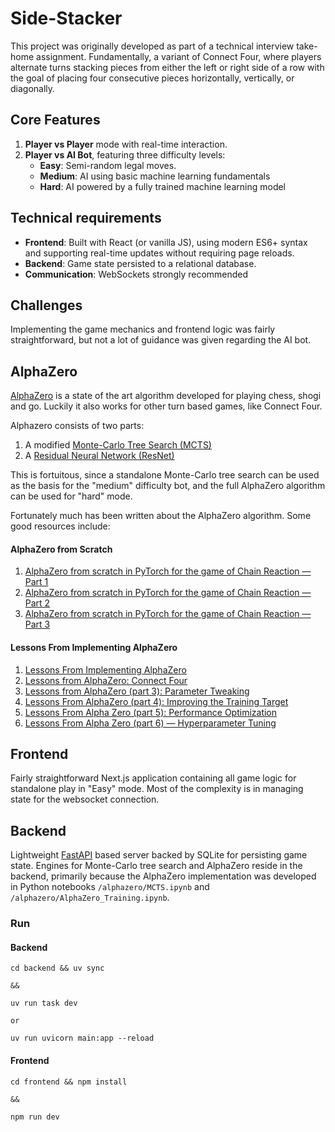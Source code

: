 # Side-Stacker

This project was originally developed as part of a technical interview take-home assignment. Fundamentally, a variant of Connect Four, where players alternate turns stacking pieces from either the left or right side of a row with the goal of placing four consecutive pieces horizontally, vertically, or diagonally.

## Core Features

1. **Player vs Player** mode with real-time interaction.
2. **Player vs AI Bot**, featuring three difficulty levels:
   - **Easy**: Semi-random legal moves.
   - **Medium**: AI using basic machine learning fundamentals
   - **Hard**: AI powered by a fully trained machine learning model

## Technical requirements

- **Frontend**: Built with React (or vanilla JS), using modern ES6+ syntax and supporting real-time updates without requiring page reloads.
- **Backend**: Game state persisted to a relational database.
- **Communication**: WebSockets strongly recommended

## Challenges

Implementing the game mechanics and frontend logic was fairly straightforward, but not a lot of guidance was given regarding the AI bot.

## AlphaZero

[AlphaZero](https://en.wikipedia.org/wiki/AlphaZero) is a state of the art algorithm developed for playing chess, shogi and go. Luckily it also works for other turn based games, like Connect Four.

Alphazero consists of two parts:

1. A modified [Monte-Carlo Tree Search (MCTS)](https://en.wikipedia.org/wiki/Monte_Carlo_tree_search)
2. A [Residual Neural Network (ResNet)](https://en.wikipedia.org/wiki/Residual_neural_network)

This is fortuitous, since a standalone Monte-Carlo tree search can be used as the basis for the "medium" difficulty bot, and the full AlphaZero algorithm can be used for "hard" mode.

Fortunately much has been written about the AlphaZero algorithm. Some good resources include:

#### AlphaZero from Scratch

1. [AlphaZero from scratch in PyTorch for the game of Chain Reaction — Part 1](https://medium.com/@bentou.pub/alphazero-from-scratch-in-pytorch-for-the-game-of-chain-reaction-part-1-8cffdc399233)
2. [AlphaZero from scratch in PyTorch for the game of Chain Reaction — Part 2](https://medium.com/@bentou.pub/alphazero-from-scratch-in-pytorch-for-the-game-of-chain-reaction-part-2-b2e7edda14fb)
3. [AlphaZero from scratch in PyTorch for the game of Chain Reaction — Part 3](https://medium.com/@bentou.pub/alphazero-from-scratch-in-pytorch-for-the-game-of-chain-reaction-part-3-c3fbf0d6f986)

#### Lessons From Implementing AlphaZero

1. [Lessons From Implementing AlphaZero](https://medium.com/oracledevs/lessons-from-implementing-alphazero-7e36e9054191)
2. [Lessons from AlphaZero: Connect Four](https://medium.com/oracledevs/lessons-from-alphazero-connect-four-e4a0ae82af68)
3. [Lessons from AlphaZero (part 3): Parameter Tweaking
   ](https://medium.com/oracledevs/lessons-from-alphazero-part-3-parameter-tweaking-4dceb78ed1e5)
4. [Lessons From AlphaZero (part 4): Improving the Training Target](https://medium.com/oracledevs/lessons-from-alphazero-part-4-improving-the-training-target-6efba2e71628)
5. [Lessons From Alpha Zero (part 5): Performance Optimization](https://medium.com/oracledevs/lessons-from-alpha-zero-part-5-performance-optimization-664b38dc509e)
6. [Lessons From Alpha Zero (part 6) — Hyperparameter Tuning](https://medium.com/oracledevs/lessons-from-alpha-zero-part-6-hyperparameter-tuning-b1cfcbe4ca9a)

## Frontend

Fairly straightforward Next.js application containing all game logic for standalone play in "Easy" mode. Most of the complexity is in managing state for the websocket connection.

## Backend

Lightweight [FastAPI](https://fastapi.tiangolo.com/) based server backed by SQLite for persisting game state. Engines for Monte-Carlo tree search and AlphaZero reside in the backend, primarily because the AlphaZero implementation was developed in Python notebooks `/alphazero/MCTS.ipynb` and `/alphazero/AlphaZero_Training.ipynb`.

### Run

#### Backend

```
cd backend && uv sync

&&

uv run task dev

or

uv run uvicorn main:app --reload
```

#### Frontend

```
cd frontend && npm install

&&

npm run dev
```
